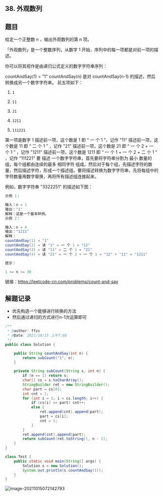 ## 38. 外观数列

## 题目

给定一个正整数 n ，输出外观数列的第 n 项。

「外观数列」是一个整数序列，从数字 1 开始，序列中的每一项都是对前一项的描述。

你可以将其视作是由递归公式定义的数字字符串序列：

countAndSay(1) = "1"
countAndSay(n) 是对 countAndSay(n-1) 的描述，然后转换成另一个数字字符串。
前五项如下：

1.     1
2.     11
3.     21
4.     1211
5.     111221
第一项是数字 1 
描述前一项，这个数是 1 即 “ 一 个 1 ”，记作 "11"
描述前一项，这个数是 11 即 “ 二 个 1 ” ，记作 "21"
描述前一项，这个数是 21 即 “ 一 个 2 + 一 个 1 ” ，记作 "1211"
描述前一项，这个数是 1211 即 “ 一 个 1 + 一 个 2 + 二 个 1 ” ，记作 "111221"
要 描述 一个数字字符串，首先要将字符串分割为 最小 数量的组，每个组都由连续的最多 相同字符 组成。然后对于每个组，先描述字符的数量，然后描述字符，形成一个描述组。要将描述转换为数字字符串，先将每组中的字符数量用数字替换，再将所有描述组连接起来。

例如，数字字符串 "3322251" 的描述如下图：



```java
示例 1：

输入：n = 1
输出："1"
解释：这是一个基本样例。
示例 2：

输入：n = 4
输出："1211"
解释：
countAndSay(1) = "1"
countAndSay(2) = 读 "1" = 一 个 1 = "11"
countAndSay(3) = 读 "11" = 二 个 1 = "21"
countAndSay(4) = 读 "21" = 一 个 2 + 一 个 1 = "12" + "11" = "1211"
```



```java
提示：

1 <= n <= 30
```


链接：https://leetcode-cn.com/problems/count-and-say

## 解题记录

+ 优先构造一个能够进行转换的方法
+ 然后通过递归的方式进行n-1次运算即可

```java
/**
 * @author: ffzs
 * @Date: 2021/10/15 上午7:08
 */
public class Solution {

    public String countAndSay(int n) {
        return subCount("1", n);
    }

    private String subCount(String s, int n) {
        if (n == 1) return s;
        char[] cs = s.toCharArray();
        StringBuilder ret = new StringBuilder();
        char part = cs[0];
        int cnt = 1;
        for (int i = 1; i < cs.length; i++) {
            if (cs[i] == part) cnt++;
            else {
                ret.append(cnt).append(part);
                part = cs[i];
                cnt = 1;
            }
        }
        ret.append(cnt).append(part);
        return subCount(ret.toString(), n - 1);
    }
}

class Test {
    public static void main(String[] args) {
        Solution s = new Solution();
        System.out.println(s.countAndSay(1));
    }
}
```

![image-20211015072142793](https://gitee.com/ffzs/picture_go/raw/master/img/image-20211015072142793.png)